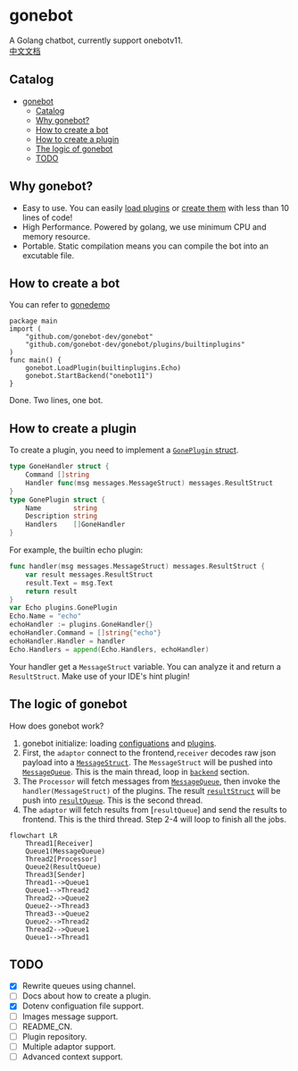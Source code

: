 # gonebot
A Golang chatbot, currently support onebotv11.  
[中文文档](./README_CN.md)  
## Catalog
- [gonebot](#gonebot)
  - [Catalog](#catalog)
  - [Why gonebot?](#why-gonebot)
  - [How to create a bot](#how-to-create-a-bot)
  - [How to create a plugin](#how-to-create-a-plugin)
  - [The logic of gonebot](#the-logic-of-gonebot)
  - [TODO](#todo)
## Why gonebot?
- Easy to use. You can easily [load plugins](#how-to-create-a-bot) or [create them](#how-to-create-a-plugin) with less than 10 lines of code!  
- High Performance. Powered by golang, we use minimum CPU and memory resource.
- Portable. Static compilation means you can compile the bot into an excutable file.
## How to create a bot
You can refer to [gonedemo](https://github.com/gonebot-dev/gonedemo)
```
package main
import (
	"github.com/gonebot-dev/gonebot"
	"github.com/gonebot-dev/gonebot/plugins/builtinplugins"
)
func main() {
	gonebot.LoadPlugin(builtinplugins.Echo)
	gonebot.StartBackend("onebot11")
}
```
Done. Two lines, one bot.
## How to create a plugin
To create a plugin, you need to implement a [`GonePlugin` struct](./plugins/pluginStruct.go).
```go
type GoneHandler struct {
	Command []string
	Handler func(msg messages.MessageStruct) messages.ResultStruct
}
type GonePlugin struct {
	Name        string
	Description string
	Handlers    []GoneHandler
}
```
For example, the builtin echo plugin:
```go
func handler(msg messages.MessageStruct) messages.ResultStruct {
	var result messages.ResultStruct
	result.Text = msg.Text
	return result
}
var Echo plugins.GonePlugin
Echo.Name = "echo"
echoHandler := plugins.GoneHandler{}
echoHandler.Command = []string{"echo"}
echoHandler.Handler = handler
Echo.Handlers = append(Echo.Handlers, echoHandler)
```
Your handler get a `MessageStruct` variable. You can analyze it and return a `ResultStruct`. Make use of your IDE's hint plugin!
## The logic of gonebot
How does gonebot work?  
1. gonebot initialize: loading [configuations](./configuations/) and [plugins](./plugins/pluginManager.go).  
2. First, the `adaptor` connect to the frontend,`receiver` decodes raw json payload into a [`MessageStruct`](./messages/messageStruct.go). The `MessageStruct` will be pushed into [`MessageQueue`](./messages/messageQueue.go). This is the main thread, loop in [`backend`](./backend/) section.  
3. The `Processor` will fetch messages from [`MessageQueue`](./messages/messageQueue.go), then invoke the `handler(MessageStruct)` of the plugins. The result [`resultStruct`](./messages/resultStruct.go) will be push into [`resultQueue`](./messages/resultQueue.go). This is the second thread.
4. The `adaptor` will fetch results from [`resultQueue`] and send the results to frontend. This is the third thread.
Step 2-4 will loop to finish all the jobs.
```mermaid
flowchart LR
    Thread1[Receiver]
    Queue1(MessageQueue)
    Thread2[Processor]
    Queue2(ResultQueue)
    Thread3[Sender]
    Thread1-->Queue1
    Queue1-->Thread2
    Thread2-->Queue2
    Queue2-->Thread3
    Thread3-->Queue2
    Queue2-->Thread2
    Thread2-->Queue1
    Queue1-->Thread1
```

## TODO
- [x] Rewrite queues using channel.
- [ ] Docs about how to create a plugin.
- [x] Dotenv configuation file support.
- [ ] Images message support.
- [ ] README_CN.
- [ ] Plugin repository.
- [ ] Multiple adaptor support.
- [ ] Advanced context support.